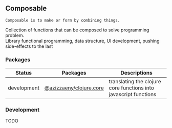 ## Composable  
    Composable is to make or form by combining things.   
    
    
Collection of functions that can be composed to solve programming problem.  
Library functional programming, data structure, UI development, pushing side-effects to the last  


### Packages

| Status      | Packages                    | Descriptions                                                                     |
|-------------|-----------------------------|--------------------------------------------------------------------------------- |
| development |[@azizzaeny/clojure.core](./packages/clojure.core/readme.md)  | translating the clojure core functions into javascript functions |


### Development
TODO  
